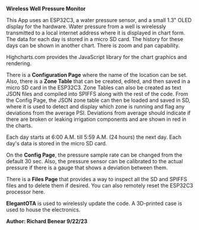 **Wireless Well Pressure Monitor**

This App uses an ESP32C3, a water pressure sensor, and a small 1.3" OLED display for the hardware. Water pressure from a well is wirelessly transmitted to a local internet address where it is displayed in chart form. The data for each day is stored in a micro SD card. The history for these days can be shown in another chart. There is zoom and pan capability.

Highcharts.com provides the JavaScript library for the chart graphics and rendering.

There is a **Configuration Page** where the name of the location can be set. Also, there is a **Zone Table** that can be created, edited, and then saved in a micro SD card in the ESP32C3. Zone Tables can also be created as text JSON files and compiled into SPIFFS along with the rest of the code. From the Config Page, the JSON zone table can then be loaded and saved in SD, where it is used to detect and display which zone is running and flag any deviations from the average PSI. Deviations from average should indicate if there are broken or leaking irrigation components and are shown in red in the charts.

Each day starts at 6:00 A.M. till 5:59 A.M. (24 hours) the next day. Each day's data is stored in the micro SD card.

On the **Config Page**, the pressure sample rate can be changed from the default 30 sec. Also, the pressure sensor can be calibrated to the actual pressure if there is a gauge that shows a deviation between them.

There is a **Files Page** that provides a way to inspect all the SD and SPIFFS files and to delete them if desired. You can also remotely reset the ESP32C3 processor here.

**ElegantOTA** is used to wirelessly update the code. A 3D-printed case is used to house the electronics.

**Author: Richard Benear 9/22/23**
